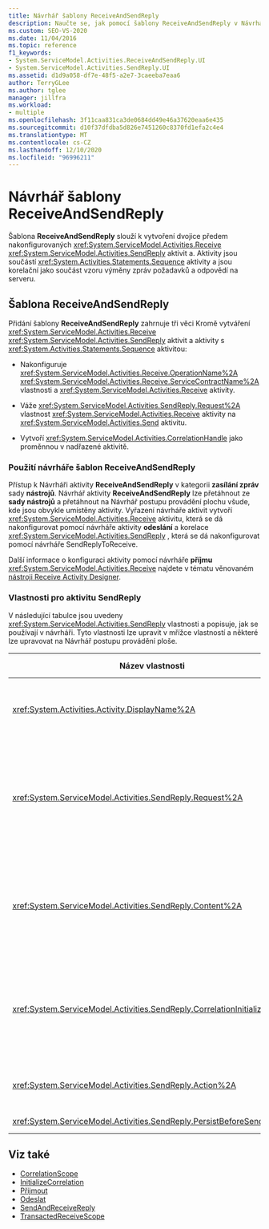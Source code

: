 ```yaml
---
title: Návrhář šablony ReceiveAndSendReply
description: Naučte se, jak pomocí šablony ReceiveAndSendReply v Návrhář postupu provádění vytvořit dvojici předem nakonfigurovaných aktivit Receive a SendReply.
ms.custom: SEO-VS-2020
ms.date: 11/04/2016
ms.topic: reference
f1_keywords:
- System.ServiceModel.Activities.ReceiveAndSendReply.UI
- System.ServiceModel.Activities.SendReply.UI
ms.assetid: d1d9a058-df7e-48f5-a2e7-3caeeba7eaa6
author: TerryGLee
ms.author: tglee
manager: jillfra
ms.workload:
- multiple
ms.openlocfilehash: 3f11caa831ca3de0684dd49e46a37620eaa6e435
ms.sourcegitcommit: d10f37dfdba5d826e7451260c8370fd1efa2c4e4
ms.translationtype: MT
ms.contentlocale: cs-CZ
ms.lasthandoff: 12/10/2020
ms.locfileid: "96996211"
---
```

# <a name="receiveandsendreply-template-designer"></a>Návrhář šablony ReceiveAndSendReply

Šablona **ReceiveAndSendReply** slouží k vytvoření dvojice předem nakonfigurovaných <xref:System.ServiceModel.Activities.Receive> <xref:System.ServiceModel.Activities.SendReply> aktivit a. Aktivity jsou součástí <xref:System.Activities.Statements.Sequence> aktivity a jsou korelační jako součást vzoru výměny zpráv požadavků a odpovědí na serveru.

## <a name="the-receiveandsendreply-template"></a>Šablona ReceiveAndSendReply

Přidání šablony **ReceiveAndSendReply** zahrnuje tři věci Kromě vytváření <xref:System.ServiceModel.Activities.Receive> <xref:System.ServiceModel.Activities.SendReply> aktivit a aktivity s <xref:System.Activities.Statements.Sequence> aktivitou:

- Nakonfiguruje <xref:System.ServiceModel.Activities.Receive.OperationName%2A> <xref:System.ServiceModel.Activities.Receive.ServiceContractName%2A> vlastnosti a <xref:System.ServiceModel.Activities.Receive> aktivity.

- Váže <xref:System.ServiceModel.Activities.SendReply.Request%2A> vlastnost <xref:System.ServiceModel.Activities.Receive> aktivity na <xref:System.ServiceModel.Activities.Send> aktivitu.

- Vytvoří <xref:System.ServiceModel.Activities.CorrelationHandle> jako proměnnou v nadřazené aktivitě.

### <a name="use-the-receiveandsendreply-template-designer"></a>Použití návrháře šablon ReceiveAndSendReply

Přístup k Návrháři aktivity **ReceiveAndSendReply** v kategorii **zasílání zpráv** sady **nástrojů**. Návrhář aktivity **ReceiveAndSendReply** lze přetáhnout ze **sady nástrojů** a přetáhnout na Návrhář postupu provádění plochu všude, kde jsou obvykle umístěny aktivity. Vyřazení návrháře aktivit vytvoří <xref:System.ServiceModel.Activities.Receive> aktivitu, která se dá nakonfigurovat pomocí návrháře aktivity **odeslání** a korelace <xref:System.ServiceModel.Activities.SendReply> , která se dá nakonfigurovat pomocí návrháře SendReplyToReceive.

Další informace o konfiguraci aktivity pomocí návrháře **příjmu** <xref:System.ServiceModel.Activities.Receive> najdete v tématu věnovaném [nástroji Receive Activity Designer](../workflow-designer/receive-activity-designer.md).

### <a name="properties-of-sendreply"></a>Vlastnosti pro aktivitu SendReply

V následující tabulce jsou uvedeny <xref:System.ServiceModel.Activities.SendReply> vlastnosti a popisuje, jak se používají v návrháři. Tyto vlastnosti lze upravit v mřížce vlastností a některé lze upravovat na Návrhář postupu provádění ploše.

| Název vlastnosti | Požaduje se | Využití |
|-|----------|-|
| <xref:System.Activities.Activity.DisplayName%2A> | Ne | Volitelný popisný název <xref:System.ServiceModel.Activities.SendReply> aktivity. Výchozí hodnota je SendReplyToReceive.<br /><br /> I když použití jiné než výchozí hodnoty pro popis není <xref:System.Activities.Activity.DisplayName%2A> naprosto povinné, je vhodné použít takovou hodnotu. |
| <xref:System.ServiceModel.Activities.SendReply.Request%2A> | Ano | Odkaz na <xref:System.ServiceModel.Activities.Receive> aktivitu spárované s touto <xref:System.ServiceModel.Activities.SendReply> aktivitou Tato vlastnost nesmí mít **hodnotu null**. <xref:System.ServiceModel.Activities.Receive> a <xref:System.ServiceModel.Activities.SendReply> aktivity se společně na serveru používají k modelování vzoru zasílání zpráv požadavku a odpovědí. Tato vlastnost určuje, která <xref:System.ServiceModel.Activities.Send> aktivita se spáruje. V Návrháři tuto vlastnost nemůžete upravit, protože je automaticky svázána s <xref:System.ServiceModel.Activities.Send> aktivitou, ze které jste <xref:System.ServiceModel.Activities.SendReply> aktivitu vytvořili. |
| <xref:System.ServiceModel.Activities.SendReply.Content%2A> | Ne | Určuje zprávu nebo parametr obsahu, který se má přijmout. Může to být buď <xref:System.ServiceModel.Activities.ReceiveMessageContent> aktivita, nebo <xref:System.ServiceModel.Activities.ReceiveParametersContent> aktivita. Tuto vlastnost můžete upravit kliknutím na tlačítko se třemi tečkami vedle pole **obsah** v mřížce vlastností nebo kliknutím na tlačítko **definovat** vedle popisku **obsahu** na ploše návrháře aktivity **příjmu** . V obou zobrazeních se zobrazí dialogové okno **definice obsahu** . Další informace o tom, jak používat toto pole, najdete v tématu věnovaném [definici obsahu v dialogu](../workflow-designer/content-definition-dialog-box.md) . |
| <xref:System.ServiceModel.Activities.SendReply.CorrelationInitializers%2A> | Ne | Určuje kolekci <xref:System.ServiceModel.Activities.CorrelationInitializer> objektů, které inicializují více <xref:System.ServiceModel.Activities.CorrelationHandle> objektů, které konfigurují tuto <xref:System.ServiceModel.Activities.Receive> aktivitu v rámci pracovního postupu. Kliknutím na tlačítko se třemi tečkami vedle <xref:System.ServiceModel.Activities.SendReply.CorrelationInitializers%2A> vlastnosti v mřížce vlastnosti otevřete dialogové okno **Přidat Inicializátory korelace** . Další informace o použití tohoto pole najdete v tématu věnovaném [dialogovému oknu Přidat inicializátoři CorrelationInitializers](../workflow-designer/add-correlationinitializers-dialog-box.md) . |
| <xref:System.ServiceModel.Activities.SendReply.Action%2A> | Ne | Určuje hlavičku akce zprávy. Pokud není nastavena explicitně, jeho hodnota se nastaví jako výchozí:<br /><br /> `https://tempuri.org/{service contract namespace}/{service contract name}/{operation name}` |
| <xref:System.ServiceModel.Activities.SendReply.PersistBeforeSend%2A> | Ne | Určuje, zda má být instance pracovního postupu trvalá před odesláním zprávy s odpovědí. Výchozí hodnota je **false** (nepravda). |

## <a name="see-also"></a>Viz také

- [CorrelationScope](../workflow-designer/correlationscope-activity-designer.md)
- [InitializeCorrelation](../workflow-designer/initializecorrelation-activity-designer.md)
- [Přijmout](../workflow-designer/receive-activity-designer.md)
- [Odeslat](../workflow-designer/send-activity-designer.md)
- [SendAndReceiveReply](../workflow-designer/sendandreceivereply-template-designer.md)
- [TransactedReceiveScope](../workflow-designer/transactedreceivescope-activity-designer.md)